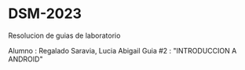 # DSM-2023
Resolucion de guias de laboratorio 


Alumno :
Regalado Saravia, Lucia  Abigail 
Guia #2 :
"INTRODUCCION A ANDROID"
